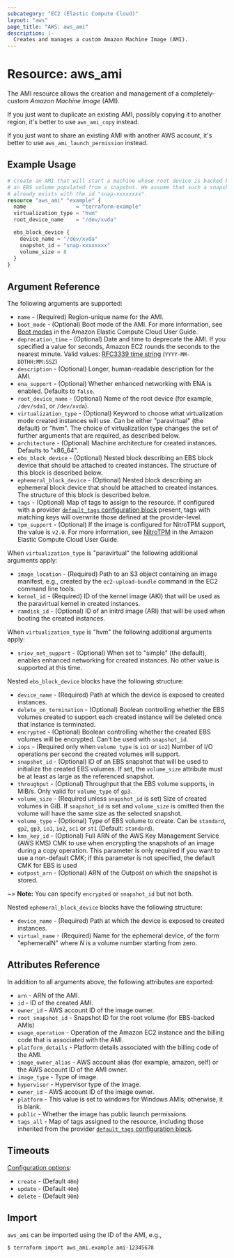 ```yaml
---
subcategory: "EC2 (Elastic Compute Cloud)"
layout: "aws"
page_title: "AWS: aws_ami"
description: |-
  Creates and manages a custom Amazon Machine Image (AMI).
---
```


# Resource: aws_ami

The AMI resource allows the creation and management of a completely-custom
*Amazon Machine Image* (AMI).

If you just want to duplicate an existing AMI, possibly copying it to another
region, it's better to use `aws_ami_copy` instead.

If you just want to share an existing AMI with another AWS account,
it's better to use `aws_ami_launch_permission` instead.

## Example Usage

```terraform
# Create an AMI that will start a machine whose root device is backed by
# an EBS volume populated from a snapshot. We assume that such a snapshot
# already exists with the id "snap-xxxxxxxx".
resource "aws_ami" "example" {
  name                = "terraform-example"
  virtualization_type = "hvm"
  root_device_name    = "/dev/xvda"

  ebs_block_device {
    device_name = "/dev/xvda"
    snapshot_id = "snap-xxxxxxxx"
    volume_size = 8
  }
}
```

## Argument Reference

The following arguments are supported:

* `name` - (Required) Region-unique name for the AMI.
* `boot_mode` - (Optional) Boot mode of the AMI. For more information, see [Boot modes](https://docs.aws.amazon.com/AWSEC2/latest/UserGuide/ami-boot.html) in the Amazon Elastic Compute Cloud User Guide.
* `deprecation_time` - (Optional) Date and time to deprecate the AMI. If you specified a value for seconds, Amazon EC2 rounds the seconds to the nearest minute. Valid values: [RFC3339 time string](https://tools.ietf.org/html/rfc3339#section-5.8) (`YYYY-MM-DDTHH:MM:SSZ`)
* `description` - (Optional) Longer, human-readable description for the AMI.
* `ena_support` - (Optional) Whether enhanced networking with ENA is enabled. Defaults to `false`.
* `root_device_name` - (Optional) Name of the root device (for example, `/dev/sda1`, or `/dev/xvda`).
* `virtualization_type` - (Optional) Keyword to choose what virtualization mode created instances
  will use. Can be either "paravirtual" (the default) or "hvm". The choice of virtualization type
  changes the set of further arguments that are required, as described below.
* `architecture` - (Optional) Machine architecture for created instances. Defaults to "x86_64".
* `ebs_block_device` - (Optional) Nested block describing an EBS block device that should be
  attached to created instances. The structure of this block is described below.
* `ephemeral_block_device` - (Optional) Nested block describing an ephemeral block device that
  should be attached to created instances. The structure of this block is described below.
* `tags` - (Optional) Map of tags to assign to the resource. If configured with a provider [`default_tags` configuration block](https://registry.terraform.io/providers/hashicorp/aws/latest/docs#default_tags-configuration-block) present, tags with matching keys will overwrite those defined at the provider-level.
* `tpm_support` - (Optional) If the image is configured for NitroTPM support, the value is `v2.0`. For more information, see [NitroTPM](https://docs.aws.amazon.com/AWSEC2/latest/UserGuide/nitrotpm.html) in the Amazon Elastic Compute Cloud User Guide.

When `virtualization_type` is "paravirtual" the following additional arguments apply:

* `image_location` - (Required) Path to an S3 object containing an image manifest, e.g., created
  by the `ec2-upload-bundle` command in the EC2 command line tools.
* `kernel_id` - (Required) ID of the kernel image (AKI) that will be used as the paravirtual
  kernel in created instances.
* `ramdisk_id` - (Optional) ID of an initrd image (ARI) that will be used when booting the
  created instances.

When `virtualization_type` is "hvm" the following additional arguments apply:

* `sriov_net_support` - (Optional) When set to "simple" (the default), enables enhanced networking
  for created instances. No other value is supported at this time.

Nested `ebs_block_device` blocks have the following structure:

* `device_name` - (Required) Path at which the device is exposed to created instances.
* `delete_on_termination` - (Optional) Boolean controlling whether the EBS volumes created to
  support each created instance will be deleted once that instance is terminated.
* `encrypted` - (Optional) Boolean controlling whether the created EBS volumes will be encrypted. Can't be used with `snapshot_id`.
* `iops` - (Required only when `volume_type` is `io1` or `io2`) Number of I/O operations per second the
  created volumes will support.
* `snapshot_id` - (Optional) ID of an EBS snapshot that will be used to initialize the created
  EBS volumes. If set, the `volume_size` attribute must be at least as large as the referenced
  snapshot.
* `throughput` - (Optional) Throughput that the EBS volume supports, in MiB/s. Only valid for `volume_type` of `gp3`.
* `volume_size` - (Required unless `snapshot_id` is set) Size of created volumes in GiB.
  If `snapshot_id` is set and `volume_size` is omitted then the volume will have the same size
  as the selected snapshot.
* `volume_type` - (Optional) Type of EBS volume to create. Can be `standard`, `gp2`, `gp3`, `io1`, `io2`, `sc1` or `st1` (Default: `standard`).
* `kms_key_id` - (Optional) Full ARN of the AWS Key Management Service (AWS KMS) CMK to use when encrypting the snapshots of
an image during a copy operation. This parameter is only required if you want to use a non-default CMK;
if this parameter is not specified, the default CMK for EBS is used
* `outpost_arn` - (Optional) ARN of the Outpost on which the snapshot is stored.

~> **Note:** You can specify `encrypted` or `snapshot_id` but not both.

Nested `ephemeral_block_device` blocks have the following structure:

* `device_name` - (Required) Path at which the device is exposed to created instances.
* `virtual_name` - (Required) Name for the ephemeral device, of the form "ephemeralN" where
  *N* is a volume number starting from zero.

## Attributes Reference

In addition to all arguments above, the following attributes are exported:

* `arn` - ARN of the AMI.
* `id` - ID of the created AMI.
* `owner_id` - AWS account ID of the image owner.
* `root_snapshot_id` - Snapshot ID for the root volume (for EBS-backed AMIs)
* `usage_operation` - Operation of the Amazon EC2 instance and the billing code that is associated with the AMI.
* `platform_details` - Platform details associated with the billing code of the AMI.
* `image_owner_alias` - AWS account alias (for example, amazon, self) or the AWS account ID of the AMI owner.
* `image_type` - Type of image.
* `hypervisor` - Hypervisor type of the image.
* `owner_id` - AWS account ID of the image owner.
* `platform` - This value is set to windows for Windows AMIs; otherwise, it is blank.
* `public` - Whether the image has public launch permissions.
* `tags_all` - Map of tags assigned to the resource, including those inherited from the provider [`default_tags` configuration block](https://registry.terraform.io/providers/hashicorp/aws/latest/docs#default_tags-configuration-block).

## Timeouts

[Configuration options](https://www.terraform.io/docs/configuration/blocks/resources/syntax.html#operation-timeouts):

* `create` - (Default `40m`)
* `update` - (Default `40m`)
* `delete` - (Default `90m`)

## Import

`aws_ami` can be imported using the ID of the AMI, e.g.,

```
$ terraform import aws_ami.example ami-12345678
```
